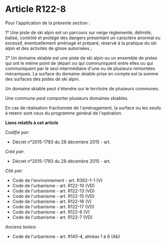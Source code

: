 # Article R122-8

Pour l'application de la présente section :

1° Une piste de ski alpin est un parcours sur neige réglementé, délimité, balisé, contrôlé et protégé des dangers présentant
un caractère anormal ou excessif, éventuellement aménagé et préparé, réservé à la pratique du ski alpin et des activités de
glisse autorisées ;

2° Un domaine skiable est une piste de ski alpin ou un ensemble de pistes qui ont le même point de départ ou qui communiquent
entre elles ou qui communiquent par le seul intermédiaire d'une ou de plusieurs remontées mécaniques. La surface du domaine
skiable prise en compte est la somme des surfaces des pistes de ski alpin.

Un domaine skiable peut s'étendre sur le territoire de plusieurs communes.

Une commune peut comporter plusieurs domaines skiables.

En cas de réalisation fractionnée de l'aménagement, la surface ou les seuils à retenir sont ceux du programme général de
l'opération.

**Liens relatifs à cet article**

_Codifié par_:

  - Décret n°2015-1783 du 28 décembre 2015 - art.

_Créé par_:

  - Décret n°2015-1783 du 28 décembre 2015 - art.

_Cité par_:

  - Code de l'environnement - art. R362-1-1 (V)
  - Code de l'urbanisme - art. R122-10 (VD)
  - Code de l'urbanisme - art. R122-13 (VD)
  - Code de l'urbanisme - art. R122-15 (VD)
  - Code de l'urbanisme - art. R122-16 (V)
  - Code de l'urbanisme - art. R122-17 (VD)
  - Code de l'urbanisme - art. R122-6 (V)
  - Code de l'urbanisme - art. R122-7 (VD)

_Anciens textes_:

  - Code de l'urbanisme - art. R145-4, alinéas 1 à 6 (Ab)
